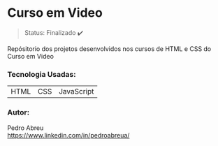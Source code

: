 # Curso em Video

> Status: Finalizado ✔️

<p>Repósitorio dos projetos desenvolvidos nos cursos de HTML e CSS do Curso em Video</p>

### Tecnologia Usadas:
<table>
  <tr>
    <td>HTML</td>
    <td>CSS</td>
    <td>JavaScript</td>
  </tr>
</table>

### Autor:
Pedro Abreu </br>
https://www.linkedin.com/in/pedroabreua/
